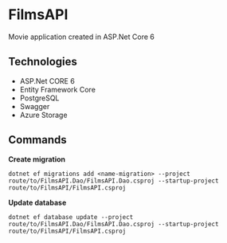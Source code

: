 # FilmsAPI

Movie application created in ASP.Net Core 6

## Technologies

-   ASP.Net CORE 6
-   Entity Framework Core
-   PostgreSQL
-   Swagger
-   Azure Storage

## Commands

<div style="margin-bottom: 10px;">
    <strong>Create migration</strong>
</div>

```
dotnet ef migrations add <name-migration> --project route/to/FilmsAPI.Dao/FilmsAPI.Dao.csproj --startup-project route/to/FilmsAPI/FilmsAPI.csproj
```

<div style="margin-bottom: 10px;">
    <strong>Update database</strong>
</div>

```
dotnet ef database update --project route/to/FilmsAPI.Dao/FilmsAPI.Dao.csproj --startup-project route/to/FilmsAPI/FilmsAPI.csproj
```
